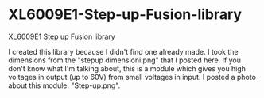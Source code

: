 # XL6009E1-Step-up-Fusion-library
XL6009E1 Step up Fusion library


I created this library because I didn't find one already made. I took the dimensions from the "stepup dimensioni.png" that I posted here.
If you don't know what I'm talking about, this is a module which gives you high voltages in output (up to 60V) from small voltages in input. I posted a photo about this module: "Step-up.png".

